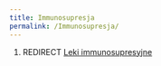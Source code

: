 ```yaml
---
title: Immunosupresja
permalink: /Immunosupresja/
---
```


1.  REDIRECT [Leki immunosupresyjne](/atopedia/Leki_immunosupresyjne "wikilink")
